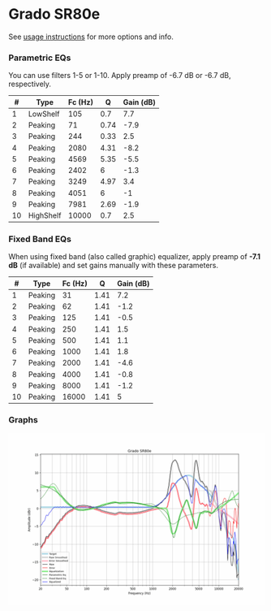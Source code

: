 # Grado SR80e
See [usage instructions](https://github.com/jaakkopasanen/AutoEq#usage) for more options and info.

### Parametric EQs
You can use filters 1-5 or 1-10. Apply preamp of -6.7 dB or -6.7 dB, respectively.

|   # | Type      |   Fc (Hz) |    Q |   Gain (dB) |
|-----|-----------|-----------|------|-------------|
|   1 | LowShelf  |       105 | 0.7  |         7.7 |
|   2 | Peaking   |        71 | 0.74 |        -7.9 |
|   3 | Peaking   |       244 | 0.33 |         2.5 |
|   4 | Peaking   |      2080 | 4.31 |        -8.2 |
|   5 | Peaking   |      4569 | 5.35 |        -5.5 |
|   6 | Peaking   |      2402 | 6    |        -1.3 |
|   7 | Peaking   |      3249 | 4.97 |         3.4 |
|   8 | Peaking   |      4051 | 6    |        -1   |
|   9 | Peaking   |      7981 | 2.69 |        -1.9 |
|  10 | HighShelf |     10000 | 0.7  |         2.5 |

### Fixed Band EQs
When using fixed band (also called graphic) equalizer, apply preamp of **-7.1 dB** (if available) and set gains manually with these parameters.

|   # | Type    |   Fc (Hz) |    Q |   Gain (dB) |
|-----|---------|-----------|------|-------------|
|   1 | Peaking |        31 | 1.41 |         7.2 |
|   2 | Peaking |        62 | 1.41 |        -1.2 |
|   3 | Peaking |       125 | 1.41 |        -0.5 |
|   4 | Peaking |       250 | 1.41 |         1.5 |
|   5 | Peaking |       500 | 1.41 |         1.1 |
|   6 | Peaking |      1000 | 1.41 |         1.8 |
|   7 | Peaking |      2000 | 1.41 |        -4.6 |
|   8 | Peaking |      4000 | 1.41 |        -0.8 |
|   9 | Peaking |      8000 | 1.41 |        -1.2 |
|  10 | Peaking |     16000 | 1.41 |         5   |

### Graphs
![](./Grado%20SR80e.png)
